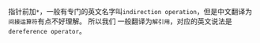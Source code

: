指针前加`*`，一般有专门的英文名字叫`indirection operation`，但是中文翻译为`间接运算符`有点不好理解。
所以我们 一般翻译为`解引用`，对应的英文说法是`dereference operator`。
